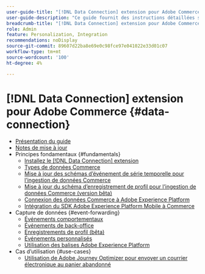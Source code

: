 ```yaml
---
user-guide-title: "[!DNL Data Connection] extension pour Adobe Commerce"
user-guide-description: "Ce guide fournit des instructions détaillées sur l’utilisation de la variable [!DNL Data Connection] extension pour Adobe Commerce."
breadcrumb-title: "[!DNL Data Connection] extension pour Adobe Commerce"
role: Admin
feature: Personalization, Integration
recommendations: noDisplay
source-git-commit: 89607d22ba8e69e0c98fce97e041022e33d01c07
workflow-type: tm+mt
source-wordcount: '100'
ht-degree: 4%

---
```


# [!DNL Data Connection] extension pour Adobe Commerce {#data-connection}

- [Présentation du guide](overview.md)
- [Notes de mise à jour](release-notes.md)
- Principes fondamentaux {#fundamentals}
   - [Installez le [!DNL Data Connection] extension](install.md)
   - [Types de données Commerce](data-ingestion.md)
   - [Mise à jour des schémas d’événement de série temporelle pour l’ingestion de données Commerce](update-xdm.md)
   - [Mise à jour du schéma d’enregistrement de profil pour l’ingestion de données Commerce (version bêta)](profile-data.md)
   - [Connexion des données Commerce à Adobe Experience Platform](connect-data.md)
   - [Intégration du SDK Adobe Experience Platform Mobile à Commerce](mobile-sdk-epc.md)
- Capture de données {#event-forwarding}
   - [Événements comportementaux](events.md)
   - [Événements de back-office](events-backoffice.md)
   - [Enregistrements de profil (bêta)](events-profilerecord.md)
   - [Événements personnalisés](custom-events.md)
   - [Utilisation des balises Adobe Experience Platform](using-tags.md)
- Cas d’utilisation {#use-cases}
   - [Utilisation de Adobe Journey Optimizer pour envoyer un courrier électronique au panier abandonné](using-ajo.md)
